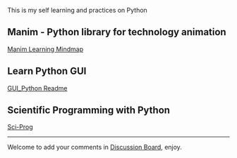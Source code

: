This is my self learning and practices on Python

## Manim - Python library for technology animation

[Manim Learning Mindmap](manim/Manim.md)

## Learn Python GUI

[GUI_Python Readme](GUI_Python/README.md)

## Scientific Programming with Python

[Sci-Prog](Sci_Prog/README.md)

---

Welcome to add your comments in [Discussion Board](https://github.com/yasenstar/python/discussions), enjoy.